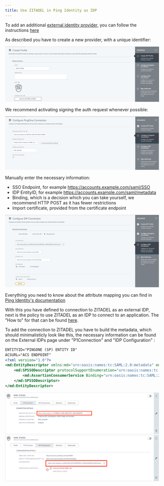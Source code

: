 ```yaml
---
title: Use ZITADEL in Ping Identity as IDP
---
```


To add an additional [external identity provider](https://docs.pingidentity.com/bundle/pingone/page/jvz1567784210191.html), you
can follow the instructions [here](https://docs.pingidentity.com/bundle/pingone/page/ovy1567784211297.html)

As described you have to create a new provider, with a unique identifier:

![Create IDP Profile](images/ping_create_idp_profile.png)

We recommend activating signing the auth request whenever possible:

![Configure PingOne Connection](images/ping_conf_connection.png)

Manually enter the necessary information:

- SSO Endpoint, for example https://accounts.example.com/saml/SSO
- IDP EntityID, for example https://accounts.example.com/saml/metadata
- Binding, which is a decision which you can take yourself, we recommend HTTP POST as it has fewer restrictions
- Import certificate, provided from the certificate endpoint

![Configure IDP Connection](images/ping_conf_idp_connection.png)

Everything you need to know about the attribute mapping you can find
in [Ping Identity's documentation](https://docs.pingidentity.com/bundle/pingone/page/pwv1567784207915.html)

With this you have defined to connection to ZITADEL as an external IDP, next is the policy to use ZITADEL as an IDP to
connect to an application. The "How to" for that can be
found [here](https://docs.pingidentity.com/bundle/pingone/page/zqd1616600404402.html).

To add the connection to ZITADEL you have to build the metadata, which should minimalisticly look like this, the necessary information can be found on the External IDPs page under "P1Connection" and "IDP Configuration" :
```xml
ENTITYID="PINGONE (SP) ENTITY ID"
ACSURL="ACS ENDPOINT"
<?xml version="1.0"?>
<md:EntityDescriptor xmlns:md="urn:oasis:names:tc:SAML:2.0:metadata" entityID="${ENTITYID}">
    <md:SPSSODescriptor protocolSupportEnumeration="urn:oasis:names:tc:SAML:2.0:protocol urn:oasis:names:tc:SAML:1.1:protocol">
        <md:AssertionConsumerService Binding="urn:oasis:names:tc:SAML:2.0:bindings:HTTP-POST" Location="${ACSURL}" index="0"/>
    </md:SPSSODescriptor>
</md:EntityDescriptor>
```

![Identity Providers P1 Connection](images/ping_idp_p1_connection.png)
![Identity Providers IDP Configuration](images/ping_idp_idp_configuration.png)